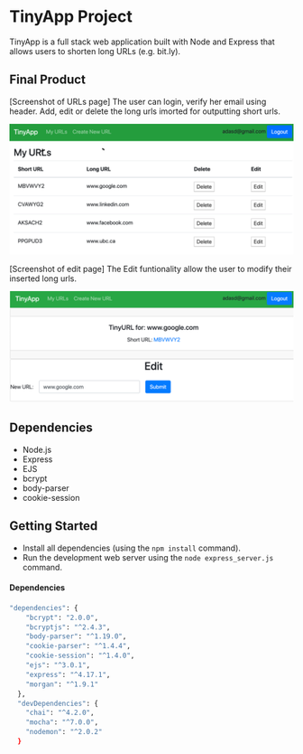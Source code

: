 # TinyApp Project

TinyApp is a full stack web application built with Node and Express that allows users to shorten long URLs (e.g. bit.ly).

## Final Product

[Screenshot of URLs page] The user can login, verify her email using header. Add, edit or delete the long urls imorted for outputting short urls.

![](/imgs/img1.png)

[Screenshot of edit page] The Edit funtionality allow the user to modify their inserted long urls.

![](/imgs/img2.png)

## Dependencies

- Node.js
- Express
- EJS
- bcrypt
- body-parser
- cookie-session

## Getting Started

- Install all dependencies (using the `npm install` command).
- Run the development web server using the `node express_server.js` command.

#### Dependencies

```zsh
"dependencies": {
    "bcrypt": "2.0.0",
    "bcryptjs": "^2.4.3",
    "body-parser": "^1.19.0",
    "cookie-parser": "^1.4.4",
    "cookie-session": "^1.4.0",
    "ejs": "^3.0.1",
    "express": "^4.17.1",
    "morgan": "^1.9.1"
  },
  "devDependencies": {
    "chai": "^4.2.0",
    "mocha": "^7.0.0",
    "nodemon": "^2.0.2"
  }
```















